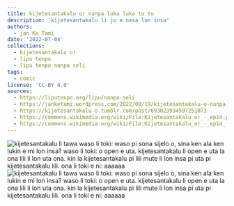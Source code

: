 ```yaml
---
title: kijetesantakalu o! nanpa luka luka tu tu
description: 'kijetesantakalu li jo e nasa lon insa'
authors:
  - jan Ke Tami
date: '2022-07-04'
collections:
  - kijetesantakalu o!
  - lipu tenpo
  - lipu tenpo nanpa seli
tags:
  - comic
license: 'CC-BY 4.0'
sources:
  - https://liputenpo.org/lipu/nanpa-seli
  - https://janketami.wordpress.com/2022/08/19/kijetesantakalu-o-nanpa-luka-luka-tu-tu/
  - https://kijetesantakalu-o.tumblr.com/post/693023934597251073
  - https://commons.wikimedia.org/wiki/File:Kijetesantakalu_o!_-_ep14.png
  - https://commons.wikimedia.org/wiki/File:Kijetesantakalu_o!_-_ep14_(sitelen_pona).png
---
```


![kijetesantakalu li tawa waso li toki: waso pi sona sijelo o, sina ken ala ken lukin e mi lon insa? waso li toki: o open e uta. kijetesantakalu li open e uta la ona lili li lon uta ona. kin la kijetesantakalu pi lili mute li lon insa pi uta pi kijetesantakalu lili. ona li toki e ni: aaaaaa](https://upload.wikimedia.org/wikipedia/commons/3/3b/Kijetesantakalu_o%21_-_ep14.png)
![kijetesantakalu li tawa waso li toki: waso pi sona sijelo o, sina ken ala ken lukin e mi lon insa? waso li toki: o open e uta. kijetesantakalu li open e uta la ona lili li lon uta ona. kin la kijetesantakalu pi lili mute li lon insa pi uta pi kijetesantakalu lili. ona li toki e ni: aaaaaa](https://upload.wikimedia.org/wikipedia/commons/a/a3/Kijetesantakalu_o%21_-_ep14_%28sitelen_pona%29_%28alternative%29.png)